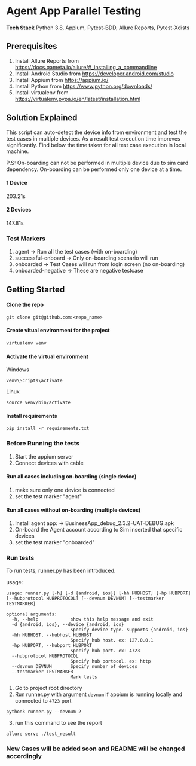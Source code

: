 # Agent App Parallel Testing

**Tech Stack**
Python 3.8, Appium, Pytest-BDD, Allure Reports, Pytest-Xdists


## Prerequisites
1. Install Allure Reports from https://docs.qameta.io/allure/#_installing_a_commandline
2. Install Android Studio from https://developer.android.com/studio
3. Install Appium from https://appium.io/
4. Install Python from https://www.python.org/downloads/
5. Install virtualenv from https://virtualenv.pypa.io/en/latest/installation.html


## Solution Explained
This script can auto-detect the device info from environment and test the test cases
in multiple devices. As a result test execution time improves significantly. Find below
the time taken for all test case execution in local machine.

P.S: On-boarding can not be performed in multiple device due to sim card dependency.
On-boarding can be performed only one device at a time.

#### 1 Device
203.21s
#### 2 Devices
147.81s

### Test Markers
1. agent -> Run all the test cases (with on-boarding)
2. successful-onboard -> Only on-boarding scenario will run
3. onboarded -> Test Cases will run from login screen (no on-boarding)
4. onboarded-negative -> These are negative testcase




## Getting Started

#### Clone the repo
```
git clone git@github.com:<repo_name>
```

#### Create vitual environment for the project
```
virtualenv venv
```
#### Activate the virtual environment
Windows
```
venv\Scripts\activate
```
Linux
```
source venv/bin/activate
```
#### Install requirements

```
pip install -r requirements.txt
```

### Before Running the tests 
1. Start the appium server
2. Connect devices with cable 

#### Run all cases including on-boarding (single device)
1. make sure only one device is connected
2. set the test marker "agent"

#### Run all cases without on-boarding (multiple devices)
1. Install agent app: -> BusinessApp_debug_2.3.2-UAT-DEBUG.apk
2. On-board the Agent account according to Sim inserted that specific devices
3. set the test marker "onboarded"

### Run tests
To run tests, runner.py has been introduced.

usage:

```
usage: runner.py [-h] [-d {android, ios}] [-hh HUBHOST] [-hp HUBPORT] [--hubprotocol HUBPROTOCOL] [--devnum DEVNUM] [--testmarker TESTMARKER]

optional arguments:
  -h, --help            show this help message and exit
  -d {android, ios}, --device {android, ios}
                        Specify device type. supports {android, ios}
  -hh HUBHOST, --hubhost HUBHOST
                        Specify hub host. ex: 127.0.0.1
  -hp HUBPORT, --hubport HUBPORT
                        Specify hub port. ex: 4723
  --hubprotocol HUBPROTOCOL
                        Specify hub portocol. ex: http
  --devnum DEVNUM       Specify number of devices
  --testmarker TESTMARKER
                        Mark tests
```

1. Go to project root directory
2. Run runner.py with argument `devnum` if appium is running locally and connected to `4723` port
```
python3 runner.py --devnum 2
```
3. run this command to see the report
```
allure serve ./test_result
```

### New Cases will be added soon and README will be changed accordingly